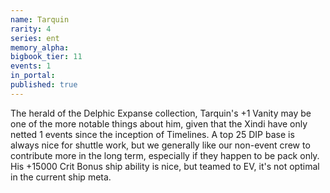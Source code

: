 ```yaml
---
name: Tarquin
rarity: 4
series: ent
memory_alpha:
bigbook_tier: 11
events: 1
in_portal:
published: true
---
```


The herald of the Delphic Expanse collection, Tarquin's +1 Vanity may be one of the more notable things about him, given that the Xindi have only netted 1 events since the inception of Timelines. A top 25 DIP base is always nice for shuttle work, but we generally like our non-event crew to contribute more in the long term, especially if they happen to be pack only. His +15000 Crit Bonus ship ability is nice, but teamed to EV, it's not optimal in the current ship meta.
